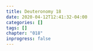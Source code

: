 ```yaml
---
title: Deuteronomy 18
date: 2020-04-12T12:41:32-04:00
categories: []
tags: []
chapter: "018"
inprogress: false
---
```


